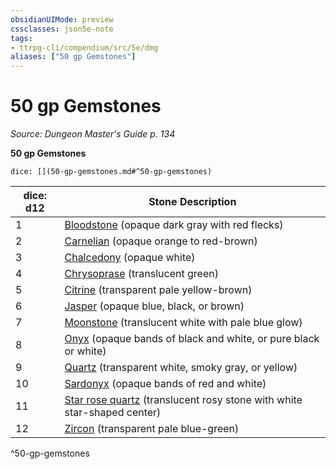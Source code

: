```yaml
---
obsidianUIMode: preview
cssclasses: json5e-note
tags:
- ttrpg-cli/compendium/src/5e/dmg
aliases: ["50 gp Gemstones"]
---
```

# 50 gp Gemstones
*Source: Dungeon Master's Guide p. 134* 

**50 gp Gemstones**

`dice: [](50-gp-gemstones.md#^50-gp-gemstones)`

| dice: d12 | Stone Description |
|-----------|-------------------|
| 1 | [Bloodstone](3-Mechanics/CLI/items/bloodstone.md) (opaque dark gray with red flecks) |
| 2 | [Carnelian](3-Mechanics/CLI/items/carnelian.md) (opaque orange to red-brown) |
| 3 | [Chalcedony](3-Mechanics/CLI/items/chalcedony.md) (opaque white) |
| 4 | [Chrysoprase](3-Mechanics/CLI/items/chrysoprase.md) (translucent green) |
| 5 | [Citrine](3-Mechanics/CLI/items/citrine.md) (transparent pale yellow-brown) |
| 6 | [Jasper](3-Mechanics/CLI/items/jasper.md) (opaque blue, black, or brown) |
| 7 | [Moonstone](3-Mechanics/CLI/items/moonstone.md) (translucent white with pale blue glow) |
| 8 | [Onyx](3-Mechanics/CLI/items/onyx.md) (opaque bands of black and white, or pure black or white) |
| 9 | [Quartz](3-Mechanics/CLI/items/quartz.md) (transparent white, smoky gray, or yellow) |
| 10 | [Sardonyx](3-Mechanics/CLI/items/sardonyx.md) (opaque bands of red and white) |
| 11 | [Star rose quartz](3-Mechanics/CLI/items/star-rose-quartz.md) (translucent rosy stone with white star-shaped center) |
| 12 | [Zircon](3-Mechanics/CLI/items/zircon.md) (transparent pale blue-green) |
^50-gp-gemstones